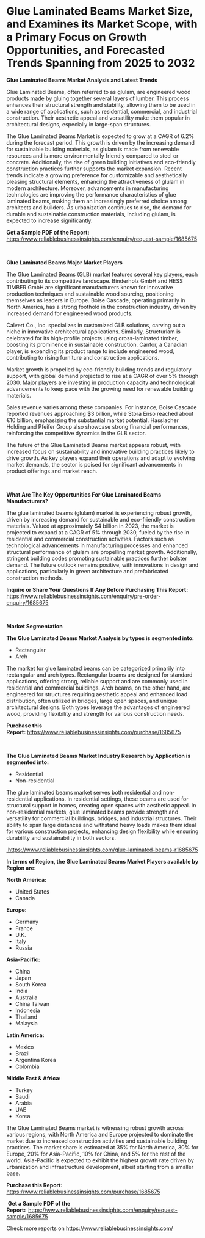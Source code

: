 <p><h1>Glue Laminated Beams Market Size, and Examines its Market Scope, with a Primary Focus on Growth Opportunities, and Forecasted Trends Spanning from 2025 to 2032</h1></p><p><strong>Glue Laminated Beams Market Analysis and Latest Trends</strong></p>
<p><p>Glue Laminated Beams, often referred to as glulam, are engineered wood products made by gluing together several layers of lumber. This process enhances their structural strength and stability, allowing them to be used in a wide range of applications, such as residential, commercial, and industrial construction. Their aesthetic appeal and versatility make them popular in architectural designs, especially in large-span structures.</p><p>The Glue Laminated Beams Market is expected to grow at a CAGR of 6.2% during the forecast period. This growth is driven by the increasing demand for sustainable building materials, as glulam is made from renewable resources and is more environmentally friendly compared to steel or concrete. Additionally, the rise of green building initiatives and eco-friendly construction practices further supports the market expansion. Recent trends indicate a growing preference for customizable and aesthetically pleasing structural elements, enhancing the attractiveness of glulam in modern architecture. Moreover, advancements in manufacturing technologies are improving the performance characteristics of glue laminated beams, making them an increasingly preferred choice among architects and builders. As urbanization continues to rise, the demand for durable and sustainable construction materials, including glulam, is expected to increase significantly.</p></p>
<p><strong>Get a Sample PDF of the Report:&nbsp;</strong> <a href="https://www.reliablebusinessinsights.com/enquiry/request-sample/1685675?utm_campaign=2716&utm_medium=2&utm_source=Github&utm_content=ia&utm_term=01042025&utm_id=glue-laminated-beams">https://www.reliablebusinessinsights.com/enquiry/request-sample/1685675</a></p>
<p>&nbsp;</p>
<p><strong>Glue Laminated Beams Major Market Players</strong></p>
<p><p>The Glue Laminated Beams (GLB) market features several key players, each contributing to its competitive landscape. Binderholz GmbH and HESS TIMBER GmbH are significant manufacturers known for innovative production techniques and sustainable wood sourcing, positioning themselves as leaders in Europe. Boise Cascade, operating primarily in North America, has a strong foothold in the construction industry, driven by increased demand for engineered wood products.</p><p>Calvert Co., Inc. specializes in customized GLB solutions, carving out a niche in innovative architectural applications. Similarly, Structurlam is celebrated for its high-profile projects using cross-laminated timber, boosting its prominence in sustainable construction. Canfor, a Canadian player, is expanding its product range to include engineered wood, contributing to rising furniture and construction applications.</p><p>Market growth is propelled by eco-friendly building trends and regulatory support, with global demand projected to rise at a CAGR of over 5% through 2030. Major players are investing in production capacity and technological advancements to keep pace with the growing need for renewable building materials.</p><p>Sales revenue varies among these companies. For instance, Boise Cascade reported revenues approaching $3 billion, while Stora Enso reached about €10 billion, emphasizing the substantial market potential. Hasslacher Holding and Pfeifer Group also showcase strong financial performances, reinforcing the competitive dynamics in the GLB sector.</p><p>The future of the Glue Laminated Beams market appears robust, with increased focus on sustainability and innovative building practices likely to drive growth. As key players expand their operations and adapt to evolving market demands, the sector is poised for significant advancements in product offerings and market reach.</p></p>
<p>&nbsp;</p>
<p><strong>What Are The Key Opportunities For Glue Laminated Beams Manufacturers?</strong></p>
<p><p>The glue laminated beams (glulam) market is experiencing robust growth, driven by increasing demand for sustainable and eco-friendly construction materials. Valued at approximately $4 billion in 2023, the market is projected to expand at a CAGR of 5% through 2030, fueled by the rise in residential and commercial construction activities. Factors such as technological advancements in manufacturing processes and enhanced structural performance of glulam are propelling market growth. Additionally, stringent building codes promoting sustainable practices further bolster demand. The future outlook remains positive, with innovations in design and applications, particularly in green architecture and prefabricated construction methods.</p></p>
<p><strong>Inquire or Share Your Questions If Any Before Purchasing This Report:</strong> <a href="https://www.reliablebusinessinsights.com/enquiry/pre-order-enquiry/1685675?utm_campaign=2716&utm_medium=2&utm_source=Github&utm_content=ia&utm_term=01042025&utm_id=glue-laminated-beams">https://www.reliablebusinessinsights.com/enquiry/pre-order-enquiry/1685675</a></p>
<p>&nbsp;</p>
<p><strong>Market Segmentation</strong></p>
<p><strong>The Glue Laminated Beams Market Analysis by types is segmented into:</strong></p>
<p><ul><li>Rectangular</li><li>Arch</li></ul></p>
<p><p>The market for glue laminated beams can be categorized primarily into rectangular and arch types. Rectangular beams are designed for standard applications, offering strong, reliable support and are commonly used in residential and commercial buildings. Arch beams, on the other hand, are engineered for structures requiring aesthetic appeal and enhanced load distribution, often utilized in bridges, large open spaces, and unique architectural designs. Both types leverage the advantages of engineered wood, providing flexibility and strength for various construction needs.</p></p>
<p><strong>Purchase this Report:&nbsp;</strong><a href="https://www.reliablebusinessinsights.com/purchase/1685675?utm_campaign=2716&utm_medium=2&utm_source=Github&utm_content=ia&utm_term=01042025&utm_id=glue-laminated-beams">https://www.reliablebusinessinsights.com/purchase/1685675</a></p>
<p>&nbsp;</p>
<p><strong>The Glue Laminated Beams Market Industry Research by Application is segmented into:</strong></p>
<p><ul><li>Residential</li><li>Non-residential</li></ul></p>
<p><p>The glue laminated beams market serves both residential and non-residential applications. In residential settings, these beams are used for structural support in homes, creating open spaces with aesthetic appeal. In non-residential markets, glue laminated beams provide strength and versatility for commercial buildings, bridges, and industrial structures. Their ability to span large distances and withstand heavy loads makes them ideal for various construction projects, enhancing design flexibility while ensuring durability and sustainability in both sectors.</p></p>
<p><a href="https://www.reliablebusinessinsights.com/glue-laminated-beams-r1685675?utm_campaign=2716&utm_medium=2&utm_source=Github&utm_content=ia&utm_term=01042025&utm_id=glue-laminated-beams">&nbsp;https://www.reliablebusinessinsights.com/glue-laminated-beams-r1685675</a></p>
<p><strong>In terms of Region, the Glue Laminated Beams Market Players available by Region are:</strong></p>
<p>
    <p> <strong> North America: </strong>
        <ul>
            <li>United States</li>
            <li>Canada</li>
        </ul>
        </p> 
    <p> <strong> Europe: </strong>
        <ul>
            <li>Germany</li>
            <li>France</li>
            <li>U.K.</li>
            <li>Italy</li>
            <li>Russia</li>
        </ul>
        </p> 
    <p> <strong> Asia-Pacific: </strong>
        <ul>
            <li>China</li>
            <li>Japan</li>
            <li>South Korea</li>
            <li>India</li>
            <li>Australia</li>
            <li>China Taiwan</li>
            <li>Indonesia</li>
            <li>Thailand</li>
            <li>Malaysia</li>
        </ul>
        </p> 
    <p> <strong> Latin America: </strong>
        <ul>
            <li>Mexico</li>
            <li>Brazil</li>
            <li>Argentina Korea</li>
            <li>Colombia</li>
        </ul>
        </p> 
    <p> <strong> Middle East & Africa: </strong>
        <ul>
            <li>Turkey</li>
            <li>Saudi</li>
            <li>Arabia</li>
            <li>UAE</li>
            <li>Korea</li>
        </ul>
    </p>
    </p>
<p><p>The Glue Laminated Beams market is witnessing robust growth across various regions, with North America and Europe projected to dominate the market due to increased construction activities and sustainable building practices. The market share is estimated at 35% for North America, 30% for Europe, 20% for Asia-Pacific, 10% for China, and 5% for the rest of the world. Asia-Pacific is expected to exhibit the highest growth rate driven by urbanization and infrastructure development, albeit starting from a smaller base.</p></p>
<p><strong>Purchase this Report: </strong><a href="https://www.reliablebusinessinsights.com/purchase/1685675?utm_campaign=2716&utm_medium=2&utm_source=Github&utm_content=ia&utm_term=01042025&utm_id=glue-laminated-beams">https://www.reliablebusinessinsights.com/purchase/1685675</a></p>
<p>&nbsp;<strong>Get a Sample PDF of the Report:&nbsp;&nbsp;</strong><a href="https://www.reliablebusinessinsights.com/enquiry/request-sample/1685675?utm_campaign=2716&utm_medium=2&utm_source=Github&utm_content=ia&utm_term=01042025&utm_id=glue-laminated-beams">https://www.reliablebusinessinsights.com/enquiry/request-sample/1685675</a></p>
<p><strong></strong></p>
<p>Check more reports on <a href="https://www.reliablebusinessinsights.com/?utm_campaign=2716&utm_medium=2&utm_source=Github&utm_content=ia&utm_term=01042025&utm_id=glue-laminated-beams">https://www.reliablebusinessinsights.com/</a></p>
